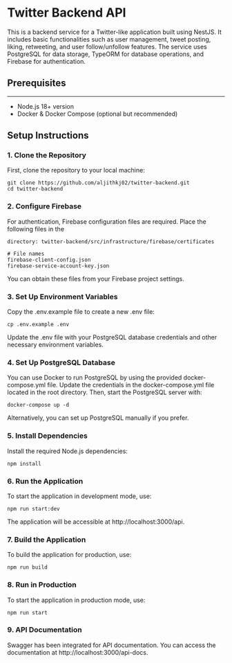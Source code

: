 # Twitter Backend API

This is a backend service for a Twitter-like application built using NestJS. It includes basic functionalities such as user management, tweet posting, liking, retweeting, and user follow/unfollow features. The service uses PostgreSQL for data storage, TypeORM for database operations, and Firebase for authentication.



## Prerequisites
---------------

* Node.js 18+ version
* Docker & Docker Compose (optional but recommended)

## Setup Instructions
### 1. Clone the Repository
First, clone the repository to your local machine:
```
git clone https://github.com/aljithkj02/twitter-backend.git
cd twitter-backend
```

### 2. Configure Firebase
For authentication, Firebase configuration files are required. Place the following files in the 
```
directory: twitter-backend/src/infrastructure/firebase/certificates 
```
```
# File names
firebase-client-config.json
firebase-service-account-key.json
```
You can obtain these files from your Firebase project settings.

### 3. Set Up Environment Variables
Copy the .env.example file to create a new .env file:
```
cp .env.example .env
```
Update the .env file with your PostgreSQL database credentials and other necessary environment variables.

### 4. Set Up PostgreSQL Database
You can use Docker to run PostgreSQL by using the provided docker-compose.yml file. Update the credentials in the docker-compose.yml file located in the root directory. Then, start the PostgreSQL server with:
```
docker-compose up -d
```
Alternatively, you can set up PostgreSQL manually if you prefer.

### 5. Install Dependencies
Install the required Node.js dependencies:
```
npm install
```

### 6. Run the Application
To start the application in development mode, use:
```
npm run start:dev
```
The application will be accessible at http://localhost:3000/api.

### 7. Build the Application
To build the application for production, use:
```
npm run build
```

### 8. Run in Production
To start the application in production mode, use:
```
npm run start
```

### 9. API Documentation
Swagger has been integrated for API documentation. You can access the documentation at http://localhost:3000/api-docs.